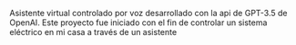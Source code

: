 Asistente virtual controlado por voz desarrollado con la api de GPT-3.5 de OpenAI.
Este proyecto fue iniciado con el fin de controlar un sistema eléctrico en mi casa a través de un asistente 
